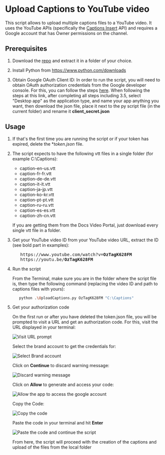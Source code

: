 # Upload Captions to YouTube video

This script allows to upload multiple captions files to a YouTube video.
It uses the YouTube APIs (specifically the [Captions Insert](https://developers.google.com/youtube/v3/docs/captions/insert) API) and requires a Google account that has Owner permissions on the channel.

## Prerequisites

1. Download the [repo](https://github.com/olivierbloch/Scripts-for-automation/archive/refs/heads/main.zip) and extract it in a folder of your choice.

1. Install Python from <https://www.python.com/downloads>

1. Obtain Google OAuth Client ID:
   In order to run the script, you will need to obtain OAuth authorization credentials from the Google developer console. For this, you can follow the steps [here](https://wpythub.com/documentation/getting-started/set-youtube-oauth-client-id-client-secret/). When following the steps at this link, after completing all steps including 3.5, select "Desktop app" as the application type, and name your app anything you want, then download the json file, place it next to the py script file (in the current folder) and rename it **client_secret.json**

## Usage

1. If that's the first time you are running the script or if your token has expired, delete the **token.json* file.

1. The script expects to have the following vtt files in a single folder (for example C:\Captions):

   - caption-en-us.vtt
   - caption-fr-fr.vtt
   - caption-de-de.vtt
   - caption-it-it.vtt
   - caption-ja-jp.vtt
   - caption-ko-kr.vtt
   - caption-pt-pt.vtt
   - caption-ru-ru.vtt
   - caption-es-es.vtt
   - caption-zh-cn.vtt

   If you are getting them from the Docs Video Portal, just download every single vtt file in a folder.

1. Get your YouTube video ID from your YouTube video URL, extract the ID (see bold part in examples):

   <pre>
      https://www.youtube.com/watch?v=<b>OzTagK628FM</b>
      https://youtu.be/<b>OzTagK628FM</b>
   </pre>

1. Run the script

   From the Terminal, make sure you are in the folder where the script file is, then type the following command (replacing the video ID and path to captions files with yours):

   ```bash
      python .\UploadCaptions.py OzTagK628FM "C:\Captions"
   ```

1. Get your authorization code

   On the first run or after you have deleted the token.json file, you will be prompted to visit a URL and get an authorization code. For this, visit the URL displayed in your terminal:

   ![Visit URL prompt](Assets/UploadCaptions_1.png)

   Select the brand account to get the credentials for:

   ![Select Brand account](Assets/UploadCaptions_2.png)

   Click on **Continue** to discard warning message:

   ![Discard warning message](Assets/UploadCaptions_3.png)

    Click on **Allow** to generate and access your code:

   ![Allow the app to access the google account](Assets/UploadCaptions_4.png)

    Copy the Code:

   ![Copy the code](Assets/UploadCaptions_5.png)

    Paste the code in your terminal and hit **Enter**

   ![Paste the code and continue the script](Assets/UploadCaptions_6.png)

    From here, the script will proceed with the creation of the captions and upload of the files from the local folder
